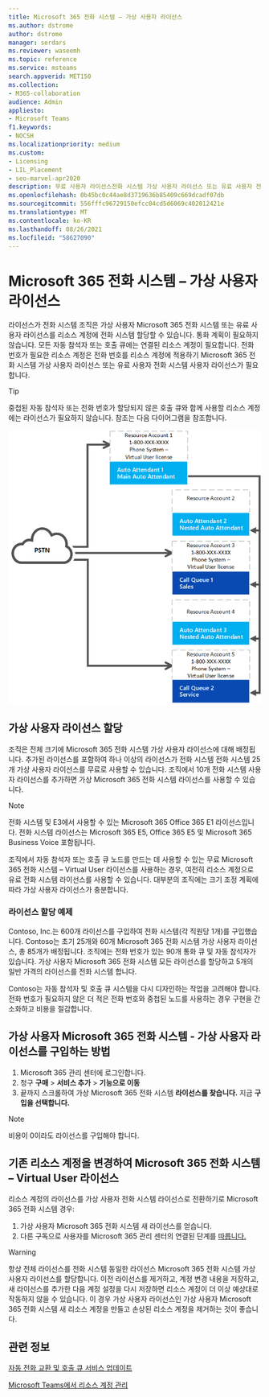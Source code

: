 ```yaml
---
title: Microsoft 365 전화 시스템 – 가상 사용자 라이선스
ms.author: dstrome
author: dstrome
manager: serdars
ms.reviewer: waseemh
ms.topic: reference
ms.service: msteams
search.appverid: MET150
ms.collection:
- M365-collaboration
audience: Admin
appliesto:
- Microsoft Teams
f1.keywords:
- NOCSH
ms.localizationpriority: medium
ms.custom:
- Licensing
- LIL_Placement
- seo-marvel-apr2020
description: 무료 사용자 라이선스전화 시스템 가상 사용자 라이선스 또는 유료 사용자 전화 시스템 사용자 라이선스를 조직의 리소스 계정에 할당하는 방법에 대해 자세히 알아보습니다.
ms.openlocfilehash: 0b45bc0c44ae8d3719636b85409c669dcadf07db
ms.sourcegitcommit: 556fffc96729150efcc04cd5d6069c402012421e
ms.translationtype: MT
ms.contentlocale: ko-KR
ms.lasthandoff: 08/26/2021
ms.locfileid: "58627090"
---
```

# <a name="microsoft-365-phone-system--virtual-user-license"></a>Microsoft 365 전화 시스템 – 가상 사용자 라이선스

라이선스가 전화 시스템 조직은 가상 사용자 Microsoft 365 전화 시스템 또는 유료 사용자 라이선스를 리소스 계정에 전화 시스템 할당할 수 있습니다. 통화 계획이 필요하지 않습니다. 모든 자동 참석자 또는 호출 큐에는 연결된 리소스 계정이 필요합니다. 전화 번호가 필요한 리소스 계정은 전화 번호를 리소스 계정에 적용하기 Microsoft 365 전화 시스템 가상 사용자 라이선스 또는 유료 사용자 전화 시스템 사용자 라이선스가 필요합니다.

> [!TIP]
> 중첩된 자동 참석자 또는 전화 번호가 할당되지 않은 호출 큐와 함께 사용할 리소스 계정에는 라이선스가 필요하지 않습니다. 참조는 다음 다이어그램을 참조합니다. 

![가상 사용자 라이선스](../media/resource-account.png)

## <a name="virtual-user-license-allocation"></a>가상 사용자 라이선스 할당

조직은 전체 크기에 Microsoft 365 전화 시스템 가상 사용자 라이선스에 대해 배정됩니다. 추가된 라이선스를 포함하여 하나 이상의 라이선스가 전화 시스템 전화 시스템 25개 가상 사용자 라이선스를 무료로 사용할 수 있습니다. 조직에서 10개 전화 시스템 사용자 라이선스를 추가하면 가상 Microsoft 365 전화 시스템 라이선스를 사용할 수 있습니다.

> [!NOTE]
> 전화 시스템 및 E3에서 사용할 수 있는 Microsoft 365 Office 365 E1 라이선스입니다. 전화 시스템 라이선스는 Microsoft 365 E5, Office 365 E5 및 Microsoft 365 Business Voice 포함됩니다.

조직에서 자동 참석자 또는 호출 큐 노드를 만드는 데 사용할 수 있는 무료 Microsoft 365 전화 시스템 – Virtual User 라이선스를 사용하는 경우, 여전히 리소스 계정으로 유료 전화 시스템 라이선스를 사용할 수 있습니다. 대부분의 조직에는 크기 조정 계획에 따라 가상 사용자 라이선스가 충분합니다. 

### <a name="license-allocation-example"></a>라이선스 할당 예제

Contoso, Inc.는 600개 라이선스를 구입하여 전화 시스템(각 직원당 1개)를 구입했습니다. Contoso는 초기 25개와 60개 Microsoft 365 전화 시스템 가상 사용자 라이선스, 총 85개가 배정됩니다. 조직에는 전화 번호가 있는 90개 통화 큐 및 자동 참석자가 있습니다. 가상 사용자 Microsoft 365 전화 시스템 모든 라이선스를 할당하고 5개의 일반 가격의 라이선스를 전화 시스템 합니다.

Contoso는 자동 참석자 및 호출 큐 시스템을 다시 디자인하는 작업을 고려해야 합니다. 전화 번호가 필요하지 않은 더 적은 전화 번호와 중첩된 노드를 사용하는 경우 구현을 간소화하고 비용을 절감합니다.

## <a name="how-to-buy-microsoft-365-phone-system--virtual-user-licenses"></a>가상 사용자 Microsoft 365 전화 시스템 - 가상 사용자 라이선스를 구입하는 방법

1. Microsoft 365 관리 센터에 로그인합니다.
2. 청구 **구매**  >  **서비스 추가**  >  **기능으로 이동**
3. 끝까지 스크롤하여 가상 Microsoft 365 전화 시스템 **라이선스를 찾습니다.** 지금 **구입을 선택합니다.**

> [!NOTE]
> 비용이 0이라도  라이선스를 구입해야 합니다.

## <a name="change-an-existing-resource-account-to-use-a-microsoft-365-phone-system--virtual-user-license"></a>기존 리소스 계정을 변경하여 Microsoft 365 전화 시스템 – Virtual User 라이선스

리소스 계정의 라이선스를 가상 사용자 전화 시스템 라이선스로 전환하기로 Microsoft 365 전화 시스템 경우:

1. 가상 사용자 Microsoft 365 전화 시스템 새 라이선스를 얻습니다.
2. 다른 구독으로 사용자를 Microsoft 365 관리 센터의 연결된 단계를 [따릅니다.](/microsoft-365/admin/manage/assign-licenses-to-users#move-users-to-a-different-subscription)

> [!WARNING]
> 항상 전체 라이선스를 전화 시스템 동일한 라이선스 Microsoft 365 전화 시스템 가상 사용자 라이선스를 할당합니다. 이전 라이선스를 제거하고, 계정 변경 내용을 저장하고, 새 라이선스를 추가한 다음 계정 설정을 다시 저장하면 리소스 계정이 더 이상 예상대로 작동하지 않을 수 있습니다. 이 경우 가상 사용자 라이선스인 가상 사용자 Microsoft 365 전화 시스템 새 리소스 계정을 만들고 손상된 리소스 계정을 제거하는 것이 좋습니다. 

## <a name="related-information"></a>관련 정보

[자동 전화 교환 및 호출 큐 서비스 업데이트](https://techcommunity.microsoft.com/t5/Microsoft-Teams-Blog/Auto-Attendant-and-Call-Queues-Service-Update/ba-p/564521)

[Microsoft Teams에서 리소스 계정 관리](../manage-resource-accounts.md)